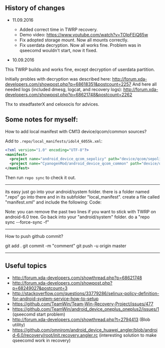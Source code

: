 History of changes
------------------

- 11.09.2016
  - Added correct time in TWRP recovery. 
  - Demo video: https://www.youtube.com/watch?v=TOIpFEiQ65w
  - Fix adopted storage mount. Now all mounts correctly.
  - Fix userdata decryption. Now all works fine. Problem was in qseecomd wouldn't start, now it fixed. 

- 10.09.2016

This TWRP builds and works fine, except decryption of userdata partition.

Initially probles with decryption was described here: http://forum.xda-developers.com/showpost.php?p=68618351&postcount=2257
And here all needed logs (included dmesg, logcat, and recovery logs): http://forum.xda-developers.com/showpost.php?p=68621748&postcount=2262

Thx to steadfasterX and celoxocis for advices.

Some notes for myself:
----------------------

How to add local manifest with CM13 device/qcom/common sources?

Add to `.repo/local_manifests/idol4_6055k.xml`:

```xml
<?xml version="1.0" encoding="UTF-8"?>
<manifest>
  <project name="android_device_qcom_sepolicy" path="device/qcom/sepolicy" remote="omnirom" revision="android-6.0" />
  <project name="CyanogenMod/android_device_qcom_common" path="device/qcom/common" remote="github" revision="cm-13.0" />
</manifest>
```

Then run `repo sync` to check it out.


---

its easy just go into your android/system folder. there is a folder named ".repo" go into there and in its subfolder "local_manifest".
create a file called "manifest.xml" and include the following:
Code:

<?xml version="1.0" encoding="UTF-8"?>
<manifest>
 <remote  name="CyanogenMod"
           fetch="https://github.com/CyanogenMod" />
  <project path="device/qcom/common" name="android_device_qcom_common" remote="CyanogenMod" revision="cm-13.0"/>
  <remove-project path="bootable/recovery" name="android_bootable_recovery" remote="omnirom" revision="android-6.0" groups="pdk-cw-fs"/>
  <project path="bootable/recovery" name="android_bootable_recovery" remote="omnirom" revision="android-7.0" groups="pdk-cw-fs"/>
</manifest>

Note: you can remove the past two lines if you want to stick with TWRP on android-6.0 tree.
Go back into your "android/system" folder. do a "repo sync --force-sync -f"

---

How to push github commit?

git add .
git commit -m "comment"
git push -u origin master

--- 

Useful topics
-------------

- http://forum.xda-developers.com/showthread.php?p=68621748
- http://forum.xda-developers.com/showpost.php?p=68249027&postcount=3
- http://stackoverflow.com/questions/33779286/selinux-policy-definition-for-android-system-service-how-to-setup
- https://github.com/TeamWin/Team-Win-Recovery-Project/issues/477
- https://github.com/TeamWin/android_device_oneplus_oneplus2/issues/1 (qseecomd start problem)
- http://forum.xda-developers.com/showthread.php?t=2794413 (Blob utility)
- https://github.com/omnirom/android_device_huawei_angler/blob/android-6.0/recovery/root/init.recovery.angler.rc (interesting solution to make qseecomd work in recovery)
